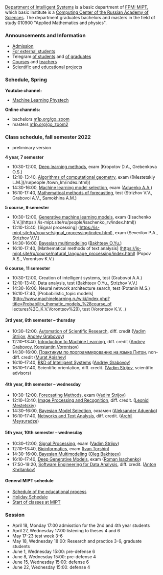 [Department of Intelligent Systems](/ru/about/) is a basic department of [FPMI MIPT](https://fpmi.mipt.ru/master/), which basic Institute is a [Computing Center of the Russian Academy of Sciences](https://www.frccsc.ru/).  The department graduates bachelors and masters in the field of study 010900 "Applied Mathematics and physics".

### Announcements and Information
- [Admission](/admission/)
- [For external students](/admission/)
- Telegram [of students](https://t.me/IS_MIPT) and [of graduates](https://t.me/+BpMhAW-gWlM5OThi)
- [Courses](/course/) and [teachers](/people/)
- [Scientific and educational projects](https://m1p.org)

### Schedule, Spring
**Youtube channel:** 
* [Machine Learning Phystech](https://www.youtube.com/c/MachineLearningPhystech)

**Online channels:** 
* bachelors [m1p.org/go_zoom](https://m1p.org/go_zoom)
* masters [m1p.org/go_zoom2](https://m1p.org/go_zoom2)

### Class schedule, fall semester 2022
* preliminary version

**4 year, 7 semester**
* 10:30-12:00, [Deep learning methods](https://is-mipt.site/ru/course/deep_learning/index.html), exam (Kropotov D.A., Grebenkova O.S.)
* 12:10-13:40, [Algorithms of computational geometry](https://is-mipt.site/ru/course/computational_geometry/index.html), exam ([Mestetskiy L.M.](/ru/people /town_lm/index.html))
* 14:30-16:00, [Machine learning model selection](/ru/course/bayesian_model_selection/index.html), exam ([Aduenko A.A.](/ru/people/aduenko_aa/index.html))
* 16:10-17:40, [Mathematical methods of forecasting](/ru/course/forecasting_methods/index.html), test (Strizhov V.V., Grabovoi A.V., Samokhina A.M.)

**5 course, 9 semester**
* 10:30-12:00, [Generative machine learning models](https://is-mipt.site/ru/course/deep_generative_models/index.html), exam ([Isachenko R.V.](https:/ /is-mipt.site/ru/people/isachenko_rv/index.html))
* 12:10-13:40, [Signal processing] (https://is-mipt.site/ru/course/signal_processing/index.html), exam (Severilov P.A., Strizhov V.V.)
* 14:30-16:00, [Bayesian multimodeling](/ru/course/bayesian_multimodeling/index.html) ([Bakhteev O.Yu.](/ru/people/bakhteev_oy/index.html))
* 16:10-17:40, [Mathematical methods of text analysis] (https://is-mipt.site/ru/course/natural_language_processing/index.html) (Popov A.S., Vorontsov K.V.)

**6 course, 11 semester**
* 10:30-12:00, Creation of intelligent systems, test (Grabovoi A.A.)
* 12:10-13:40, Data analysis, test (Bakhteev O.Yu., Strizhov V.V.)
* 14:30-16:00, Neural network architecture search, test (Potanin M.S.)
* 16:10-17:40, [Probabilistic_topic models](http://www.machinelearning.ru/wiki/index.php?title=Probability_thematic_models_%28course_of lectures%2C_K.V.Vorontsov%29), test (Vorontsov K.V. .)

#### 3rd year, 6th semester – thursday
* 10:30–12:00,	[Automation of Scientific Research](/course/automation_scientific_research/index.html), diff. credit ([Vadim Strijov](/people/strijov_vv/index.html), [Andrey Grabovoy](/people/grabovoy_av/index.html))
* 12:10–13:40,	[Introduction to Machine Learning](/course/introduction_machine_learning/index.html), diff. credit ([Andrey Grabovoy](/people/grabovoy_av/index.html), [Konstantin Vorontsov](/people/vorontsov_kv/index.html))
* 14:30–16:00,	[Практикум по программированию на языке Питон](https://github.com/MelLain/mipt-python), non-diff. credit ([Murat Apishev](people/apishev_ma/index.html))
* 16:10–17:40,	[R&D of Intelligent Systems](/ru/course/rnd_in_ai/index.html) ([Andrey Grabovoy](/people/grabovoy_av/index.html))
* 16:10–17:40,	Scientific orientation, diff. credit. ([Vadim Strijov](/people/strijov_vv/index.html), scientific advisors)

#### 4th year, 8th semester – wednesday

* 10:30–12:00,	[Forecasting Methods](/course/forecasting_methods/index.html), exam ([Vadim Strijov](/people/strijov_vv/index.html))
* 12:10–13:40,	[Image Processing and Recognition](/course/image_processing_recognition/index.html), diff. credit. ([Leonid Mestetskiy](/people/mestetskiy_lm/index.html))
* 14:30–16:00,	[Bayesian Model Selection](/course/bayesian_model_selection/index.html), экзамен ([Aleksander Aduenko](/people/aduenko_aa/index.html))
* 16:10–17:40, [Networks and Text Analysis](/course/networks_text_analysis/index.html), diff. credit. ([Archil Meysuradze](/people/meysuradze_ai/index.html))

#### 5th year, 10th semester – wednesday

* 10:30–12:00, [Signal Processing](/course/signal_processing/index.html), exam ([Vadim Strijov](/people/strijov_vv/index.html))
* 12:10–13:40,	[Bioinformatics](/course/bioinformatics/index.html), exam ([Ivan Torshin](/people/torshin_iy/index.html))
* 14:30–16:00, [Bayesian Multimodeling](/course/bayesian_multimodeling/index.html) ([Oleg Bakhteev](/people/bakhteev_oy/index.html))
* 16:10–17:40,	[Deep Generative Models](/course/deep_generative_models/index.html), exam ([Roman Isachenko](/people/isachenko_rv/index.html))
* 17:50–19:20, [Software Engineering for Data Analysis](/course/software_engineering_data_analysis/index.html), diff. credit. ([Anton Khritankov](/people/khritankov_as/index.html)) 

#### General MIPT schedule
* [Schedule of the educational process](https://mipt.ru/about/departments/uchebniy/schedule/study/)
* [Holiday Schedule](https://mipt.ru/about/departments/uchebniy/schedule/study/)
* [Start of classes at MIPT](https://mipt.ru/about/departments/uchebniy/schedule/study/)

### Session
* April 18, Monday 17:00 admisstion for the 2nd and 4th year students 
* April 27, Wednesday 17:00 listening to theses 4 and 6
* May 17-23 test week 3-6
* May 18, Wednesday 18:00: Research and practice 3-6, graduate students
* June 1, Wednesday 15:00: pre-defense 6
* June 8, Wednesday 15:00: pre-defense 4
* June 15, Wednesday 15:00: defense 6
* June 22, Wednesday 15:00: defense 4
